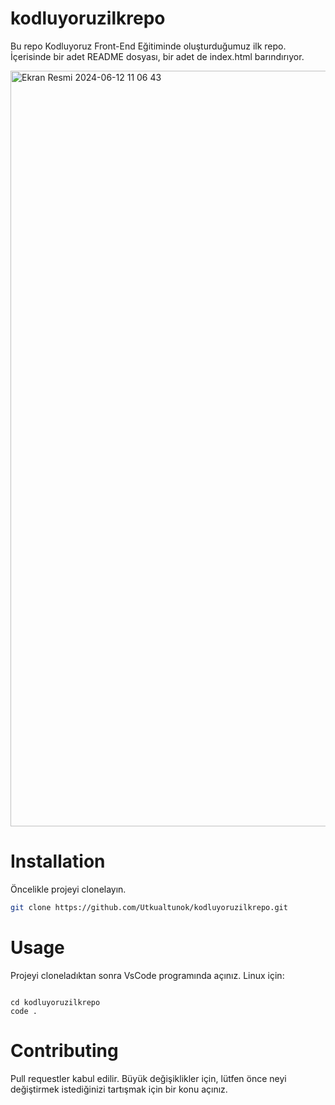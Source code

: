 # kodluyoruzilkrepo
Bu repo Kodluyoruz Front-End Eğitiminde oluşturduğumuz ilk repo. İçerisinde bir adet README dosyası, bir adet de index.html barındırıyor.

<img width="1209" alt="Ekran Resmi 2024-06-12 11 06 43" src="https://github.com/Utkualtunok/kodluyoruzilkrepo/assets/64544021/ff06ecd4-5a3f-4ff3-abb7-8b1c1bda2f06">

# Installation

Öncelikle projeyi clonelayın.

```bash
git clone https://github.com/Utkualtunok/kodluyoruzilkrepo.git
```

# Usage 

Projeyi cloneladıktan sonra VsCode programında açınız.
Linux için:
```linux

cd kodluyoruzilkrepo
code .
```

# Contributing

Pull requestler kabul edilir. Büyük değişiklikler için, lütfen önce neyi değiştirmek istediğinizi tartışmak için bir konu açınız.

